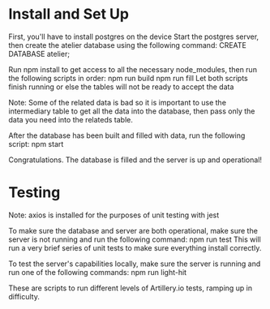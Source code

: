 # Install and Set Up

First, you'll have to install postgres on the device
Start the postgres server, then create the atelier database using the following command:
  CREATE DATABASE atelier;

Run npm install to get access to all the necessary node_modules, then run the following scripts in order:
  npm run build
  npm run fill
Let both scripts finish running or else the tables will not be ready to accept the data

Note: Some of the related data is bad so it is important to use the intermediary table to get all the data into the database, then pass only the data you need into the relateds table.

After the database has been built and filled with data, run the following script:
  npm start

Congratulations. The database is filled and the server is up and operational!

# Testing
Note: axios is installed for the purposes of unit testing with jest

To make sure the database and server are both operational, make sure the server is not running and run the following command:
  npm run test
This will run a very brief series of unit tests to make sure everything install correctly.

To test the server's capabilities locally, make sure the server is running and run one of the following commands:
  npm run light-hit

These are scripts to run different levels of Artillery.io tests, ramping up in difficulty.